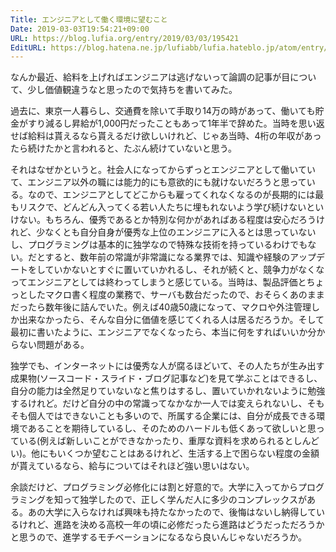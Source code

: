 ```yaml
---
Title: エンジニアとして働く環境に望むこと
Date: 2019-03-03T19:54:21+09:00
URL: https://blog.lufia.org/entry/2019/03/03/195421
EditURL: https://blog.hatena.ne.jp/lufiabb/lufia.hateblo.jp/atom/entry/17680117126986717374
---
```


なんか最近、給料を上げればエンジニアは逃げないって論調の記事が目について、少し価値観違うなと思ったので気持ちを書いてみた。

過去に、東京一人暮らし、交通費を除いて手取り14万の時があって、働いても貯金がすり減るし昇給が1,000円だったこともあって1年半で辞めた。当時を思い返せば給料は貰えるなら貰えるだけ欲しいけれど、じゃあ当時、4桁の年収があったら続けたかと言われると、たぶん続けていないと思う。

それはなぜかというと。社会人になってからずっとエンジニアとして働いていて、エンジニア以外の職には能力的にも意欲的にも就けないだろうと思っている。なので、エンジニアとしてどこからも雇ってくれなくなるのが長期的には最もリスクで、どんどん入ってくる若い人たちに埋もれないよう学び続けないといけない。もちろん、優秀であるとか特別な何かがあればある程度は安心だろうけれど、少なくとも自分自身が優秀な上位のエンジニアに入るとは思っていないし、プログラミングは基本的に独学なので特殊な技術を持っているわけでもない。だとすると、数年前の常識が非常識になる業界では、知識や経験のアップデートをしていかないとすぐに置いていかれるし、それが続くと、競争力がなくなってエンジニアとしては終わってしまうと感じている。当時は、製品評価とちょっとしたマクロ書く程度の業務で、サーバも数台だったので、おそらくあのままだったら数年後に詰んでいた。例えば40歳50歳になって、マクロや外注管理しか出来なかったら、そんな自分に価値を感じてくれる人は居るだろうか。そして最初に書いたように、エンジニアでなくなったら、本当に何をすればいいか分からない問題がある。

独学でも、インターネットには優秀な人が腐るほどいて、その人たちが生み出す成果物(ソースコード・スライド・ブログ記事など)を見て学ぶことはできるし、自分の能力は全然足りていないなと焦りはするし、置いていかれないように勉強するけれど。だけど自分の中の常識ってなかなか一人では変えられないし、そもそも個人ではできないことも多いので、所属する企業には、自分が成長できる環境であることを期待しているし、そのためのハードルも低くあって欲しいと思っている(例えば新しいことができなかったり、重厚な資料を求められるとしんどい)。他にもいくつか望むことはあるけれど、生活する上で困らない程度の金額が貰えているなら、給与についてはそれほど強い思いはない。

余談だけど、プログラミング必修化には割と好意的で。大学に入ってからプログラミングを知って独学したので、正しく学んだ人に多少のコンプレックスがある。あの大学に入らなければ興味も持たなかったので、後悔はないし納得しているけれど、進路を決める高校一年の頃に必修だったら進路はどうだっただろうかと思うので、進学するモチベーションになるなら良いんじゃないだろうか。
